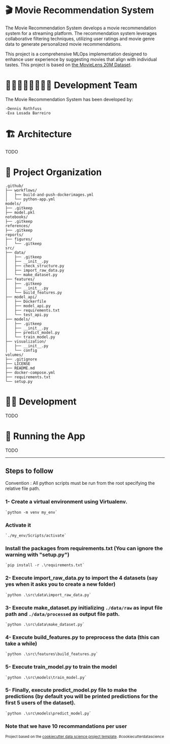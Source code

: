 🎬 Movie Recommendation System
==============================
The Movie Recommendation System develops a movie recommendation system for a streaming platform. The recommendation system leverages collaborative filtering techniques, utilizing user ratings and movie genre data to generate personalized movie recommendations.

This project is a comprehensive MLOps implementation designed to enhance user experience by suggesting movies that align with individual tastes. This project is based on [the MovieLens 20M Dataset](https://grouplens.org/datasets/movielens/20m/).

👨🏼‍💻👩‍💻👨🏻‍💻 Development Team
==============================
The Movie Recommendation System has been developed by:

    -Dennis Rothfuss
    -Eva Losada Barreiro

🏗️ Architecture
==============================
TODO

📂 Project Organization
==============================

```
.github/
├── workflows/
│   ├── build-and-push-dockerimages.yml
│   └── python-app.yml
models/
├── .gitkeep
├── model.pkl
notebooks/
├── .gitkeep
references/
├── .gitkeep
reports/
├── figures/
│   └── .gitkeep
src/
├── data/
│   ├── .gitkeep
│   ├── __init__.py
│   ├── check_structure.py
│   ├── import_raw_data.py
│   └── make_dataset.py
├── features/
│   ├── .gitkeep
│   ├── __init__.py
│   └── build_features.py
├── model_api/
│   ├── Dockerfile
│   ├── model_api.py
│   ├── requirements.txt
│   └── test_api.py
├── models/
│   ├── .gitkeep
│   ├── __init__.py
│   ├── predict_model.py
│   └── train_model.py
├── visualization/
│   ├── __init__.py
│   └── config
volumes/
├── .gitignore
├── LICENSE
├── README.md
├── docker-compose.yml
├── requirements.txt
└── setup.py
```

👩‍💻 Development
==============================
TODO

👟 Running the App
==============================
TODO

--------

## Steps to follow 

Convention : All python scripts must be run from the root specifying the relative file path.

### 1- Create a virtual environment using Virtualenv.

    `python -m venv my_env`

###   Activate it 

    `./my_env/Scripts/activate`

###   Install the packages from requirements.txt  (You can ignore the warning with "setup.py")

    `pip install -r .\requirements.txt`

### 2- Execute import_raw_data.py to import the 4 datasets (say yes when it asks you to create a new folder)

    `python .\src\data\import_raw_data.py` 

### 3- Execute make_dataset.py initializing `./data/raw` as input file path and `./data/processed` as output file path.

    `python .\src\data\make_dataset.py`

### 4- Execute build_features.py to preprocess the data (this can take a while)

    `python .\src\features\build_features.py`

### 5- Execute train_model.py to train the model

    `python .\src\models\train_model.py`

### 5- Finally, execute predict_model.py file to make the predictions (by default you will be printed predictions for the first 5 users of the dataset). 

    `python .\src\models\predict_model.py`

### Note that we have 10 recommandations per user

<p><small>Project based on the <a target="_blank" href="https://drivendata.github.io/cookiecutter-data-science/">cookiecutter data science project template</a>. #cookiecutterdatascience</small></p>

